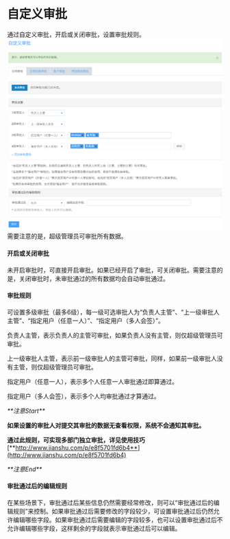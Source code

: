 # 自定义审批

通过自定义审批，开启或关闭审批，设置审批规则。![](/assets/未标题-1.png)需要注意的是，超级管理员可审批所有数据。

#### 开启或关闭审批

未开启审批时，可直接开启审批。如果已经开启了审批，可关闭审批。需要注意的是，关闭审批时，未审批通过的所有数据均会自动审批通过。

#### 审批规则

可设置多级审批（最多6级），每一级可选审批人为“负责人主管”、“上一级审批人主管”、“指定用户（任意一人）”、“指定用户（多人会签）”。

负责人主管，表示负责人的主管可审批，如果负责人没有主管，则仅超级管理员可审批。

上一级审批人主管，表示前一级审批人的主管可审批，同样，如果前一级审批人没有主管，则仅超级管理员可审批。

指定用户（任意一人），表示多个人任意一人审批通过即算通过。

指定用户（多人会签），表示多个人均审批通过才算通过。

_\*\*注意Start\*\*_

**如果设置的审批人对提交其审批的数据无查看权限，系统不会通知其审批。**

**通过此规则，可实现多部门独立审批，详见使用技巧**[**http://www.jianshu.com/p/e8f5701fd6b4**](http://www.jianshu.com/p/e8f5701fd6b4)

_\*\*注意End\*\*_

#### 审批通过后的编辑规则

在某些场景下，审批通过后某些信息仍然需要经常修改，则可以“审批通过后的编辑规则”来控制。如果审批通过后需要修改的字段较少，可设置审批通过后仍然允许编辑哪些字段。如果审批通过后需要编辑的字段较多，也可以设置审批通过后不允许编辑哪些字段，这样剩余的字段就表示审批通过后可以编辑。

